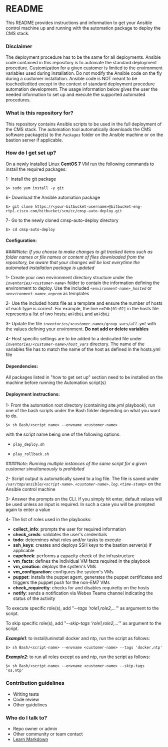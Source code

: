 # README #

This README provides instructions and information to get your Ansible control machine up and running with the automation package to deploy the CMS stack.

### Disclaimer ###

The deployment procedure has to be the same for all deployments. Ansible code contained in this repository is to automate the standard deployment procedure. Customization for a given customer is limited to the environment variables used during installation. Do not modify the Ansible code on the fly during a customer installation. Ansible code is NOT meant to be touched/edited except in the context of standard deployment procedure automation development. The usage information below gives the user the needed information to set up and execute the supported automated procedures.

### What is this repository for? ###

This repository contains Ansible scripts to be used in the full deployment of the CMS stack. The automation tool automatically downloads the CMS software package(s) to  the _``Packages``_ folder on the Ansible machine or on the bastion server if applicable.

### How do I get set up? ###

On a newly installed Linux **CentOS 7** VM run the following commands to install the required packages:

1- Install the git package

    $> sudo yum install -y git

6- Download the Ansible automation package

    $> git clone https://<your-bitbucket-username>@bitbucket-eng-rtp1.cisco.com/bitbucket/scm/cc/cmsp-auto-deploy.git

7- Go to the newly cloned cmsp-auto-deploy directory

    $> cd cmsp-auto-deploy

#### Configuration:

####*Note: If you choose to make changes to git tracked items such as folder names or file names or content of files downloaded from the repository, be aware that your changes will be lost everytime the automated installation package is updated*

1- Create your own environment directory structure under the _``inventories/<customer-name>``_ folder to contain the information defining the environment to deploy. Use the included _``<environment-name>_hosted``_ or _``<environment-name>_onprem``_ as templates

2- Use the included hosts file as a template and ensure the number of hosts of each type is correct. For example, the line ``em7db[01:02]`` in the hosts file represents a list of two hosts; ``em7db01`` and ``em7db02``

3- Update the file _``inventories/<customer-name>/group_vars/all.yml``_ with the values defining your environment. **Do not add or delete variables**

4- Host specific settings are to be added to a dedicated file under _``inventories/<customer-name>/host_vars``_ directory. The name of the variables file has to match the name of the host as defined in the hosts.yml file

#### Dependencies:

All packages listed in "how to get set up" section need to be installed on the machine before running the Automation script(s)

#### Deployment instructions:

1- From the automation root directory (containing site.yml playbook), run one of the bash scripts under the Bash folder depending on what you want to do. 

    $> sh Bash/<script name> --envname <customer-name>

with the script name being one of the following options:

- ``play_deploy.sh``

- ``play_rollback.sh``

####*Note: Running multiple instances of the same script for a given customer simultaneously is prohibited*

2- Script output is automatically saved to a log file. The file is saved under _``/var/tmp/ansible/<script-name>.<customer-name>.log.<time-stamp>``_ on the Ansible control machine

3- Answer the prompts on the CLI. If you simply hit enter, default values will be used unless an input is required. In such a case you will be prompted again to enter a value

4- The list of roles used in the playbooks:

  - **collect_info**: prompts the user for required information
  - **check_creds**: validates the user's credentials
  - **todo**: determines what roles and/or tasks to execute
  - **ssh_keys**: creates and deploys SSH keys to the bastion server(s) if applicable
  - **capcheck**: performs a capacity check of the infrastructure
  - **vm_facts**: defines the individual VM facts required in the playbook
  - **vm_creation**: deploys the system's VMs
  - **vm_configuration**: configures the system's VMs
  - **puppet**: installs the puppet agent, generates the puppet certificates and triggers the puppet push for the non-EM7 VMs
  - **check_requiretty**: checks for and disables requiretty on the hosts
  - **notify**: sends a notification via Webex Teams channel indicating the status of the activity

To execute specific role(s), add "_--tags 'role1,role2,...'_" as argument to the script.

To skip specific role(s), add "_--skip-tags 'role1,role2,...'_" as argument to the script.

**_Example1_**: to install/uninstall docker and ntp, run the script as follows:

    $> sh Bash/<script-name> --envname <customer-name> --tags 'docker,ntp'

**_Example2_**: to run all roles except os and ntp, run the script as follows:

    $> sh Bash/<script-name> --envname <customer-name> --skip-tags 'os,ntp'


### Contribution guidelines ###

* Writing tests
* Code review
* Other guidelines

### Who do I talk to? ###

* Repo owner or admin
* Other community or team contact
* [Learn Markdown](https://bitbucket.org/tutorials/markdowndemo)
